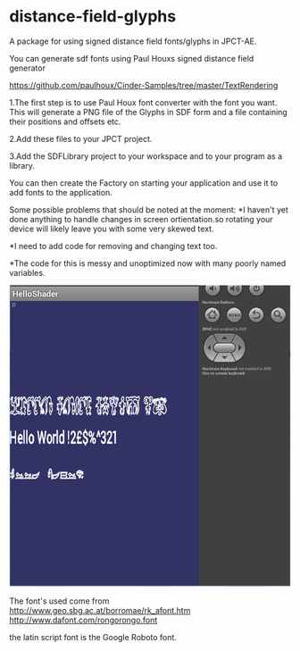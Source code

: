 distance-field-glyphs
=====================

A package for using signed distance field fonts/glyphs in JPCT-AE.

You can generate sdf fonts using Paul Houxs signed distance field generator

https://github.com/paulhoux/Cinder-Samples/tree/master/TextRendering 

1.The first step is to use Paul Houx font converter with the font you want.
  This will generate a PNG file of the Glyphs in SDF form and a file containing their positions and offsets etc.
  
2.Add these files to your JPCT project.

3.Add the SDFLibrary project to your workspace and to your program as a library.


You can then create the Factory on starting your application and use it to add fonts
to the application.


Some possible problems that should be noted at the moment:
*I haven't yet done anything to handle changes in screen ortientation.so rotating your device will likely leave you
with some very skewed text.

*I need to add code for removing and changing text too.

*The code for this is messy and unoptimized now with many poorly named variables.



![Preview](https://github.com/lawlessc/distance-field-glyphs/blob/master/preview.png)




The font's used come from
http://www.geo.sbg.ac.at/borromae/rk_afont.htm 
http://www.dafont.com/rongorongo.font

the latin script font is the Google Roboto font.
